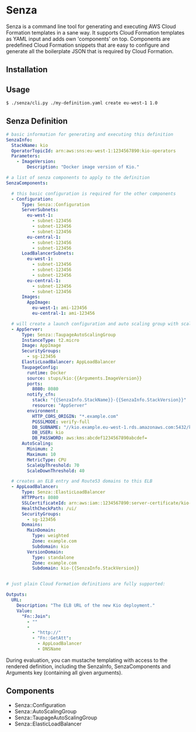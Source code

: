 # Senza

Senza is a command line tool for generating and executing AWS Cloud Formation templates in a sane way. It supports
Cloud Formation templates as YAML input and adds own 'components' on top. Components are predefined Cloud Formation
snippets that are easy to configure and generate all the boilerplate JSON that is required by Cloud Formation.

## Installation


## Usage

    $ ./senza/cli.py ./my-definition.yaml create eu-west-1 1.0

## Senza Definition

```yaml
# basic information for generating and executing this definition
SenzaInfo:
  StackName: kio
  OperatorTopicId: arn:aws:sns:eu-west-1:1234567890:kio-operators
  Parameters:
    - ImageVersion:
        Description: "Docker image version of Kio."

# a list of senza components to apply to the definition
SenzaComponents:

  # this basic configuration is required for the other components
  - Configuration:
      Type: Senza::Configuration
      ServerSubnets:
        eu-west-1:
          - subnet-123456
          - subnet-123456
          - subnet-123456
        eu-central-1:
          - subnet-123456
          - subnet-123456
      LoadBalancerSubnets:
        eu-west-1:
          - subnet-123456
          - subnet-123456
          - subnet-123456
        eu-central-1:
          - subnet-123456
          - subnet-123456
      Images:
        AppImage:
          eu-west-1: ami-123456
          eu-central-1: ami-123456

  # will create a launch configuration and auto scaling group with scaling triggers
  - AppServer:
      Type: Senza::TaupageAutoScalingGroup
      InstanceType: t2.micro
      Image: AppImage
      SecurityGroups:
        - sg-123456
      ElasticLoadBalancer: AppLoadBalancer
      TaupageConfig:
        runtime: Docker
        source: stups/kio:{{Arguments.ImageVersion}}
        ports:
          8080: 8080
        notify_cfn:
          stack: "{{SenzaInfo.StackName}}-{{SenzaInfo.StackVersion}}"
          resource: "AppServer"
        environment:
          HTTP_CORS_ORIGIN: "*.example.com"
          PGSSLMODE: verify-full
          DB_SUBNAME: "//kio.example.eu-west-1.rds.amazonaws.com:5432/kio?ssl=true"
          DB_USER: kio
          DB_PASSWORD: aws:kms:abcdef1234567890abcdef=
      AutoScaling:
        Minimum: 2
        Maximum: 10
        MetricType: CPU
        ScaleUpThreshold: 70
        ScaleDownThreshold: 40

  # creates an ELB entry and Route53 domains to this ELB
  - AppLoadBalancer:
      Type: Senza::ElasticLoadBalancer
      HTTPPort: 8080
      SSLCertificateId: arn:aws:iam::1234567890:server-certificate/kio-example-com
      HealthCheckPath: /ui/
      SecurityGroups:
        - sg-123456
      Domains:
        MainDomain:
          Type: weighted
          Zone: example.com
          Subdomain: kio
        VersionDomain:
          Type: standalone
          Zone: example.com
          Subdomain: kio-{{SenzaInfo.StackVersion}}


# just plain Cloud Formation definitions are fully supported:

Outputs:
  URL:
    Description: "The ELB URL of the new Kio deployment."
    Value:
      "Fn::Join":
        - ""
        -
          - "http://"
          - "Fn::GetAtt":
            - AppLoadBalancer
            - DNSName
```

During evaluation, you can mustache templating with access to the rendered definition, including the SenzaInfo,
SenzaComponents and Arguments key (containing all given arguments).

## Components

* Senza::Configuration
* Senza::AutoScalingGroup
* Senza::TaupageAutoScalingGroup
* Senza::ElasticLoadBalancer

